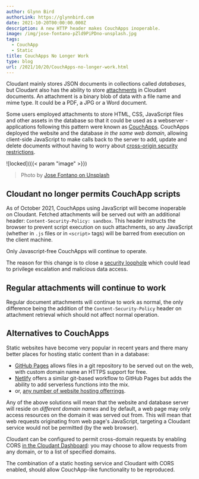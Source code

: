 ```yaml
---
author: Glynn Bird
authorLink: https://glynnbird.com
date: 2021-10-20T00:00:00.000Z
description: A new HTTP header makes CouchApps inoperable.
image: /img/jose-fontano-pZld9PiPDno-unsplash.jpg
tags:
  - CouchApp
  - Static
title: CouchApps No Longer Work
type: blog
url: /2021/10/20/CouchApps-no-longer-work.html
---
```



Cloudant mainly stores JSON documents in collections called _databases_, but Cloudant also has the ability to store [attachments](https://cloud.ibm.com/docs/Cloudant?topic=Cloudant-attachments) in Cloudant documents. An attachment is a binary blob of data with a file name and mime type. It could be a PDF, a JPG or a Word document.

Some users employed attachments to store HTML, CSS, JavaScript files and other assets in the database so that it could be used as a webserver - applications following this pattern were known as [CouchApps](https://github.com/couchapp/couchapp). CouchApps deployed the website and the database _in the same web domain_, allowing client-side JavaScript to make calls back to the server to add, update and delete documents without having to worry about [cross-origin security restrictions](https://developer.mozilla.org/en-US/docs/Web/HTTP/CORS).

![locked]({{< param "image" >}})
> Photo by [Jose Fontano on Unsplash](https://unsplash.com/photos/pZld9PiPDno)

## Cloudant no longer permits CouchApp scripts

As of October 2021, CouchApps using JavaScript will become inoperable on Cloudant. Fetched attachments will be served out with an additional header: `Content-Security-Policy: sandbox`. This header instructs the browser to prevent script execution on such attachments, so any JavaScript (whether in `.js` files or in `<script>` tags) will be barred from execution on the client machine.

Only Javascript-free CouchApps will continue to operate.

The reason for this change is to close a [security loophole](https://docs.couchdb.org/en/stable/cve/2021-38295.html) which could lead to privilege escalation and malicious data access.

## Regular attachments will continue to work

Regular document attachments will continue to work as normal, the only difference being the addition of the `Content-Security-Policy` header on attachment retrieval which should not affect normal operation.

## Alternatives to CouchApps

Static websites have become very popular in recent years and there many better places for hosting static content than in a database:

- [GitHub Pages](https://pages.github.com/) allows files in a git repository to be served out on the web, with custom domain name an HTTPS support for free.
- [Netlify](https://www.netlify.com/) offers a similar git-based workflow to GitHub Pages but adds the ability to add serverless functions into the mix.
- or, [any number of website hosting offerrings](https://www.ibm.com/uk-en/cloud/hosting/web-hosting).

Any of the above solutions will mean that the website and database server will reside on _different domain names_ and by default, a web page may only access resources on the domain it was served out from. This will mean that web requests originating from web page's JavaScript, targeting a Cloudant service would not be permitted (by the web browser). 

Cloudant can be configured to permit cross-domain requests by enabling CORS [in the Cloudant Dashboard](https://cloud.ibm.com/docs/Cloudant?topic=Cloudant-cors#dashboard): you may choose to allow requests from any domain, or to a list of specified domains.

The combination of a static hosting service and Cloudant with CORS enabled, should allow CouchApp-like functionality to be reproduced.
